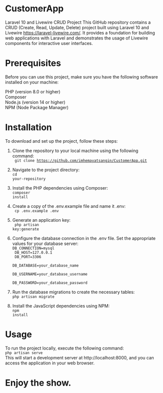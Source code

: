 # CustomerApp

Laravel 10 and Livewire CRUD Project
This GitHub repository contains a CRUD (Create, Read, Update, Delete) project built using Laravel 10 and Livewire https://laravel-livewire.com/. It provides a foundation for building web applications with Laravel and demonstrates the usage of Livewire components for interactive user interfaces.


# Prerequisites
Before you can use this project, make sure you have the following software installed on your machine:<br>

PHP (version 8.0 or higher)<br>
Composer<br>
Node.js (version 14 or higher)<br>
NPM (Node Package Manager)<br>
# Installation<br>
To download and set up the project, follow these steps:<br>

1. Clone the repository to your local machine using the following command:<br>
<code> git clone https://github.com/imhemayatsangin/CustomerApp.git</code><br>

2. Navigate to the project directory:<br>
<code>cd your-repository</code><br>

3. Install the PHP dependencies using Composer:<br>
<code>composer install</code><br>

4. Create a copy of the .env.example file and name it .env:<br>
<code> cp .env.example .env</code><br>

5. Generate an application key:<br>
<code> php artisan key:generate</code><br>

6. Configure the database connection in the .env file. Set the appropriate values for your database server:<br>
<code>DB_CONNECTION=mysql<br>
DB_HOST=127.0.0.1<br>
DB_PORT=3306<br>
DB_DATABASE=your_database_name<br>
DB_USERNAME=your_database_username<br>
DB_PASSWORD=your_database_password</code><br>

7. Run the database migrations to create the necessary tables:<br>
<code>php artisan migrate</code><br>

8. Install the JavaScript dependencies using NPM:<br>
<code>npm install</code><br>

# Usage<br>
To run the project locally, execute the following command:<br>
<code>php artisan serve<br></code>
This will start a development server at http://localhost:8000, and you can access the application in your web browser.<br>
# Enjoy the show.<br>
